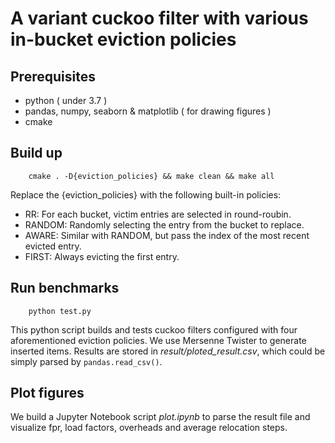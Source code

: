 # A variant cuckoo filter with various in-bucket eviction policies

## Prerequisites

* python ( under 3.7 )
* pandas, numpy, seaborn & matplotlib ( for drawing figures )
* cmake

## Build up

```
    cmake . -D{eviction_policies} && make clean && make all
```

Replace the {eviction_policies} with the following built-in policies:

* RR: For each bucket, victim entries are selected in round-roubin.
* RANDOM: Randomly selecting the entry from the bucket to replace.
* AWARE: Similar with RANDOM, but pass the index of the most recent evicted entry. 
* FIRST: Always evicting the first entry. 

## Run benchmarks

```
    python test.py
```

This python script builds and tests cuckoo filters configured with four aforementioned eviction policies. We use Mersenne Twister to generate inserted items. Results are stored in *result/ploted_result.csv*, which could be simply parsed by `pandas.read_csv()`. 

## Plot figures

We build a Jupyter Notebook script *plot.ipynb* to parse the result file and visualize fpr, load factors, overheads and average relocation steps.  
